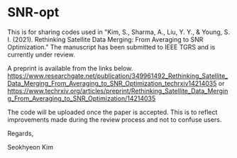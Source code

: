 # SNR-opt

This is for sharing codes used in "Kim, S., Sharma, A., Liu, Y. Y., & Young, S. I. (2021). Rethinking Satellite Data Merging: From Averaging to SNR Optimization."
The manuscript has been submitted to IEEE TGRS and is currently under review.

A preprint is available from the links below.
https://www.researchgate.net/publication/349961492_Rethinking_Satellite_Data_Merging_From_Averaging_to_SNR_Optimization_techrxiv14214035
or
https://www.techrxiv.org/articles/preprint/Rethinking_Satellite_Data_Merging_From_Averaging_to_SNR_Optimization/14214035

The code will be uploaded once the paper is accepted. This is to reflect improvements made during the review process and not to confuse users.

Regards,

Seokhyeon Kim
